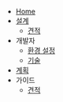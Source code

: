<!-- docs/_sidebar.md -->

- [Home](/)
- [설계](/design/)
  - [견적](/design/quotation/)
- 개발자
  - [환경 설정](/development/setup.md)
  - [기술](/development/skill.md)
- [계획](/plan/)
- 가이드
  - [견적](/guide/quotation/)

<!---
- [설계](/design/)
  - [WMS](/design/wms/)
    - [입고](/design/wms/입고.md)
    - [출고](/design/wms/출고.md)
    - [운송](/design/wms/운송.md)
    - [창고](/design/wms/창고.md)
  - MES
    - 생산계획
    - 작업지시
- [질의사항](/question.md)
--->
